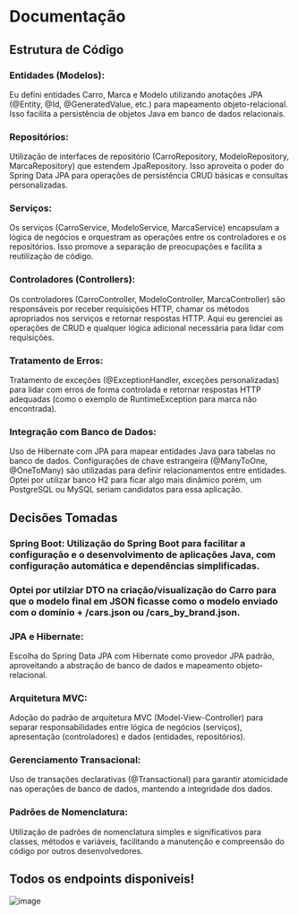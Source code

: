 # Documentação

## Estrutura de Código 

### Entidades (Modelos):
Eu defini entidades Carro, Marca e Modelo utilizando anotações JPA (@Entity, @Id, @GeneratedValue, etc.) para mapeamento objeto-relacional. Isso facilita a persistência de objetos Java em banco de dados relacionais. 

### Repositórios:
Utilização de interfaces de repositório (CarroRepository, ModeloRepository, MarcaRepository) que estendem JpaRepository. Isso aproveita o poder do Spring Data JPA para operações de persistência CRUD básicas e consultas personalizadas. 

### Serviços: 
Os serviços (CarroService, ModeloService, MarcaService) encapsulam a lógica de negócios e orquestram as operações entre os controladores e os repositórios. Isso promove a separação de preocupações e facilita a reutilização de código. 

### Controladores (Controllers): 
Os controladores (CarroController, ModeloController, MarcaController) são responsáveis por receber requisições HTTP, chamar os métodos apropriados nos serviços e retornar respostas HTTP. Aqui eu gerenciei as operações de CRUD e qualquer lógica adicional necessária para lidar com requisições. 

### Tratamento de Erros:
Tratamento de exceções (@ExceptionHandler, exceções personalizadas)  para lidar com erros de forma controlada e retornar respostas HTTP adequadas (como o exemplo de RuntimeException para marca não encontrada).

### Integração com Banco de Dados: 
Uso de Hibernate com JPA para mapear entidades Java para tabelas no banco de dados. Configurações de chave estrangeira (@ManyToOne, @OneToMany) são utilizadas para definir relacionamentos entre entidades. 
Optei por utilizar banco H2 para ficar algo mais dinâmico porém, um PostgreSQL ou MySQL seriam candidatos para essa aplicação.

## Decisões Tomadas 

### Spring Boot: Utilização do Spring Boot para facilitar a configuração e o desenvolvimento de aplicações Java, com configuração automática e dependências simplificadas.

### Optei por utilziar DTO na criação/visualização do Carro para que o modelo final em JSON ficasse como o modelo enviado com o domínio + /cars.json ou /cars_by_brand.json.

### JPA e Hibernate: 
Escolha do Spring Data JPA com Hibernate como provedor JPA padrão, aproveitando a abstração de banco de dados e mapeamento objeto-relacional.

### Arquitetura MVC: 
Adoção do padrão de arquitetura MVC (Model-View-Controller) para separar responsabilidades entre lógica de negócios (serviços), apresentação (controladores) e dados (entidades, repositórios).

### Gerenciamento Transacional: 
Uso de transações declarativas (@Transactional) para garantir atomicidade nas operações de banco de dados, mantendo a integridade dos dados.

### Padrões de Nomenclatura: 
Utilização de padrões de nomenclatura simples e significativos para classes, métodos e variáveis, facilitando a manutenção e compreensão do código por outros desenvolvedores.

## Todos os endpoints disponiveis! 

![image](https://github.com/gdssvpp/WSWork---Java/assets/92610124/db859a69-b161-4168-a2d9-c6af475cceff)
